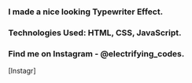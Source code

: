 ### I made a nice looking Typewriter Effect.

### Technologies Used: HTML, CSS, JavaScript.

### Find me on Instagram - @electrifying_codes.

[Instagr]